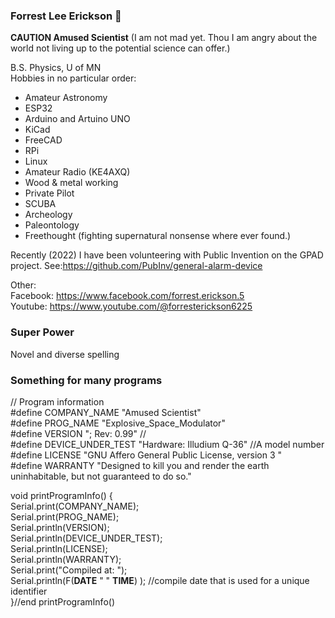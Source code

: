 ### Forrest Lee Erickson 👋
**CAUTION Amused Scientist** (I am not mad yet. Thou I am angry about the world not living up to the potential science can offer.)

B.S. Physics, U of MN  
Hobbies in no particular order: 
* Amateur Astronomy 
* ESP32 
* Arduino and Artuino UNO
* KiCad
* FreeCAD
* RPi 
* Linux 
* Amateur Radio (KE4AXQ) 
* Wood & metal working
* Private Pilot 
* SCUBA
* Archeology
* Paleontology
* Freethought (fighting supernatural nonsense where ever found.)

Recently (2022) I have been volunteering with Public Invention on the GPAD project. See:https://github.com/PubInv/general-alarm-device

Other:  
Facebook: https://www.facebook.com/forrest.erickson.5  
Youtube: https://www.youtube.com/@forresterickson6225

### Super Power
Novel and diverse spelling

### Something for many programs
// Program information  
#define COMPANY_NAME "Amused Scientist"  
#define PROG_NAME "Explosive_Space_Modulator"  
#define VERSION "; Rev: 0.99"  //  
#define DEVICE_UNDER_TEST "Hardware: Illudium Q-36"  //A model number  
#define LICENSE "GNU Affero General Public License, version 3 "  
#define WARRANTY "Designed to kill you and render the earth uninhabitable, but not guaranteed to do so."  

void printProgramInfo() {  
  Serial.print(COMPANY_NAME);  
  Serial.print(PROG_NAME);  
  Serial.println(VERSION);  
  Serial.println(DEVICE_UNDER_TEST);  
  Serial.println(LICENSE);  
  Serial.println(WARRANTY);  
  Serial.print("Compiled at: ");  
  Serial.println(F(__DATE__ " " __TIME__) ); //compile date that is used for a unique identifier  
}//end printProgramInfo()  



<!--
**ForrestErickson/ForrestErickson** is a ✨ _special_ ✨ repository because its `README.md` (this file) appears on your GitHub profile.

Here are some ideas to get you started:

- 🔭 I’m currently working on ...
- 🌱 I’m currently learning ...
- 👯 I’m looking to collaborate on ...
- 🤔 I’m looking for help with ...
- 💬 Ask me about ...
- 📫 How to reach me: ...
- 😄 Pronouns: ...
- ⚡ Fun fact: ...
-->
